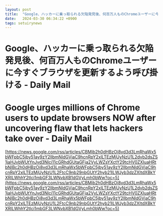 ```yaml
---
layout: post
title:  "Google、ハッカーに乗っ取られる欠陥発見後、何百万人ものChromeユーザーに今すぐブラウザを更新するよう呼び掛ける - Daily Mail"
date:   2024-03-30 06:34:22 +0900
tags: setuirynews 
---
```


# Google、ハッカーに乗っ取られる欠陥発見後、何百万人ものChromeユーザーに今すぐブラウザを更新するよう呼び掛ける - Daily Mail



# Google urges millions of Chrome users to update browsers NOW after uncovering flaw that lets hackers take over - Daily Mail

[https://news.google.com/rss/articles/CBMib2h0dHBzOi8vd3d3LmRhaWx5bWFpbC5jby51ay9zY2llbmNldGVjaC9hcnRpY2xlLTEzMjUyNzU1L2dvb2dsZS1jaHJvbWUtYnJvd3Nlci11cGRhdGUtaGFja2VyLWZsYXctY29tcHV0ZXIuaHRtbNIBc2h0dHBzOi8vd3d3LmRhaWx5bWFpbC5jby51ay9zY2llbmNldGVjaC9hcnRpY2xlLTEzMjUyNzU1L2FtcC9nb29nbGUtY2hyb21lLWJyb3dzZXItdXBkYXRlLWhhY2tlci1mbGF3LWNvbXB1dGVyLmh0bWw?oc=5](https://news.google.com/rss/articles/CBMib2h0dHBzOi8vd3d3LmRhaWx5bWFpbC5jby51ay9zY2llbmNldGVjaC9hcnRpY2xlLTEzMjUyNzU1L2dvb2dsZS1jaHJvbWUtYnJvd3Nlci11cGRhdGUtaGFja2VyLWZsYXctY29tcHV0ZXIuaHRtbNIBc2h0dHBzOi8vd3d3LmRhaWx5bWFpbC5jby51ay9zY2llbmNldGVjaC9hcnRpY2xlLTEzMjUyNzU1L2FtcC9nb29nbGUtY2hyb21lLWJyb3dzZXItdXBkYXRlLWhhY2tlci1mbGF3LWNvbXB1dGVyLmh0bWw?oc=5)

